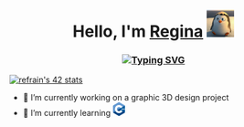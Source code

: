 <h1 align="center">Hello, I'm <a href="https://t.me/le_tum" target="_blank">Regina</a> 
<img src="https://github.com/refrain42/refrain42/blob/main/imgs/hi.gif" height="48" width="48"/></h1>

<h3 align="center"><a href="https://git.io/typing-svg"><img src="https://readme-typing-svg.herokuapp.com?font=Michroma&size=15&pause=1000&color=0258DA&center=true&width=435&lines=I'm+a+student+of+Ecole+42+programming+school" alt="Typing SVG" /></a></h3>

<a href="https://github.com/JaeSeoKim/badge42"><img src="https://badge42.vercel.app/api/v2/cl8ja0tfb00300gkuess8mtke/stats?cursusId=21&coalitionId=90" alt="refrain's 42 stats" /></a>

- 🧐 I’m currently working on a graphic 3D design project
- 📝 I’m currently learning <img src="https://github.com/refrain42/refrain42/blob/main/imgs/C%2B%2B.svg" height="24"/>


